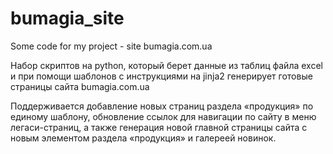 # bumagia_site
Some code for my project - site bumagia.com.ua

Набор скриптов на python, который берет данные из таблиц файла excel и при помощи шаблонов с инструкциями на jinja2 генерирует готовые страницы сайта bumagia.com.ua

Поддерживается добавление новых страниц раздела «продукция» по единому шаблону, обновление ссылок для навигации по сайту в меню легаси-страниц, а также генерация новой главной страницы сайта с новым элементом раздела «продукция» и галереей новинок. 
